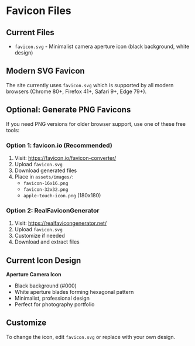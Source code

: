 # Favicon Files

## Current Files

- `favicon.svg` - Minimalist camera aperture icon (black background, white design)

## Modern SVG Favicon

The site currently uses `favicon.svg` which is supported by all modern browsers (Chrome 80+, Firefox 41+, Safari 9+, Edge 79+).

## Optional: Generate PNG Favicons

If you need PNG versions for older browser support, use one of these free tools:

### Option 1: favicon.io (Recommended)
1. Visit: https://favicon.io/favicon-converter/
2. Upload `favicon.svg`
3. Download generated files
4. Place in `assets/images/`:
   - `favicon-16x16.png`
   - `favicon-32x32.png`
   - `apple-touch-icon.png` (180x180)

### Option 2: RealFaviconGenerator
1. Visit: https://realfavicongenerator.net/
2. Upload `favicon.svg`
3. Customize if needed
4. Download and extract files

## Current Icon Design

**Aperture Camera Icon**
- Black background (#000)
- White aperture blades forming hexagonal pattern
- Minimalist, professional design
- Perfect for photography portfolio

## Customize

To change the icon, edit `favicon.svg` or replace with your own design.
